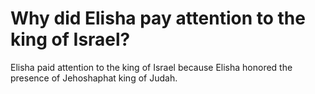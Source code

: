 # Why did Elisha pay attention to the king of Israel?

Elisha paid attention to the king of Israel because Elisha honored the presence of Jehoshaphat king of Judah.
